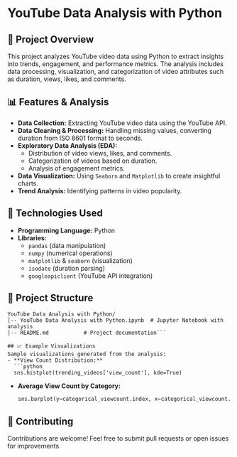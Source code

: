 
# YouTube Data Analysis with Python

## 📌 Project Overview
This project analyzes YouTube video data using Python to extract insights into trends, engagement, and performance metrics. The analysis includes data processing, visualization, and categorization of video attributes such as duration, views, likes, and comments.

## 📊 Features & Analysis
- **Data Collection:** Extracting YouTube video data using the YouTube API.
- **Data Cleaning & Processing:** Handling missing values, converting duration from ISO 8601 format to seconds.
- **Exploratory Data Analysis (EDA):**
  - Distribution of video views, likes, and comments.
  - Categorization of videos based on duration.
  - Analysis of engagement metrics.
- **Data Visualization:** Using `Seaborn` and `Matplotlib` to create insightful charts.
- **Trend Analysis:** Identifying patterns in video popularity.

## 🔧 Technologies Used
- **Programming Language:** Python
- **Libraries:**
  - `pandas` (data manipulation)
  - `numpy` (numerical operations)
  - `matplotlib` & `seaborn` (visualization)
  - `isodate` (duration parsing)
  - `googleapiclient` (YouTube API integration)

## 📂 Project Structure
```
YouTube Data Analysis with Python/
│-- YouTube Data Analysis with Python.ipynb  # Jupyter Notebook with analysis
│-- README.md           # Project documentation```

## 📈 Example Visualizations
Sample visualizations generated from the analysis:
- **View Count Distribution:**
  ```python
  sns.histplot(trending_videos['view_count'], kde=True)
  ```
- **Average View Count by Category:**
  ```python
  sns.barplot(y=categorical_viewcount.index, x=categorical_viewcount.values, palette='viridis')
  ```

## 🤝 Contributing
Contributions are welcome! Feel free to submit pull requests or open issues for improvements


